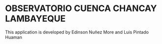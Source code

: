 # OBSERVATORIO CUENCA CHANCAY LAMBAYEQUE

This application is developed by Edinson Nuñez More and Luis Pintado Huaman
 